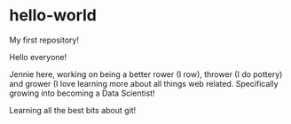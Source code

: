# hello-world
My first repository!

Hello everyone!

Jennie here, working on being a better rower (I row), thrower (I do pottery) and grower (I love learning more about all things web related.  Specifically growing into becoming a Data Scientist!

Learning all the best bits about git!
